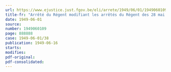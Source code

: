 ```yaml
---
url: https://www.ejustice.just.fgov.be/eli/arrete/1949/06/01/1949060109/justel
title-fr: "Arrêté du Régent modifiant les arrêtés du Régent des 28 mai et 12 juillet 1948 relatifs à l'octroi d'une allocation compensatoire à certaines catégories de personnes"
date: 1949-06-01
source:
number: 1949060109
page: 888888
case: 1949-06-01/38
publication: 1949-06-16
starts:
modifies:
pdf-original:
pdf-consolidated:
---
```


